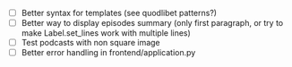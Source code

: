 - [ ] Better syntax for templates (see quodlibet patterns?)
- [ ] Better way to display episodes summary (only first paragraph, or try to make Label.set_lines work with multiple lines)
- [ ] Test podcasts with non square image
- [ ] Better error handling in frontend/application.py
